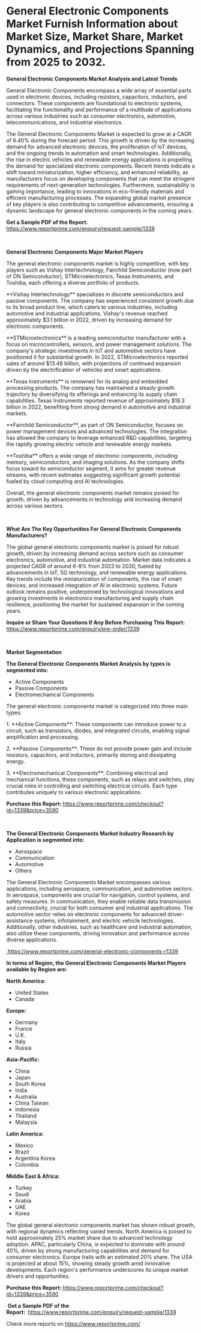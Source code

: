 <p><h1>General Electronic Components Market Furnish Information about Market Size, Market Share, Market Dynamics, and Projections Spanning from 2025 to 2032.</h1></p><p><strong>General Electronic Components Market Analysis and Latest Trends</strong></p>
<p><p>General Electronic Components encompass a wide array of essential parts used in electronic devices, including resistors, capacitors, inductors, and connectors. These components are foundational to electronic systems, facilitating the functionality and performance of a multitude of applications across various industries such as consumer electronics, automotive, telecommunications, and industrial electronics.</p><p>The General Electronic Components Market is expected to grow at a CAGR of 6.40% during the forecast period. This growth is driven by the increasing demand for advanced electronic devices, the proliferation of IoT devices, and the ongoing trends in automation and smart technologies. Additionally, the rise in electric vehicles and renewable energy applications is propelling the demand for specialized electronic components. Recent trends indicate a shift toward miniaturization, higher efficiency, and enhanced reliability, as manufacturers focus on developing components that can meet the stringent requirements of next-generation technologies. Furthermore, sustainability is gaining importance, leading to innovations in eco-friendly materials and efficient manufacturing processes. The expanding global market presence of key players is also contributing to competitive advancements, ensuring a dynamic landscape for general electronic components in the coming years.</p></p>
<p><strong>Get a Sample PDF of the Report:&nbsp;</strong> <a href="https://www.reportprime.com/enquiry/request-sample/1339?utm_campaign=3003&utm_medium=2&utm_source=Github&utm_content=ia&utm_term=18032025&utm_id=general-electronic-components">https://www.reportprime.com/enquiry/request-sample/1339</a></p>
<p>&nbsp;</p>
<p><strong>General Electronic Components Major Market Players</strong></p>
<p><p>The general electronic components market is highly competitive, with key players such as Vishay Intertechnology, Fairchild Semiconductor (now part of ON Semiconductor), STMicroelectronics, Texas Instruments, and Toshiba, each offering a diverse portfolio of products. </p><p>**Vishay Intertechnology** specializes in discrete semiconductors and passive components. The company has experienced consistent growth due to its broad product line, which caters to various industries, including automotive and industrial applications. Vishay's revenue reached approximately $3.1 billion in 2022, driven by increasing demand for electronic components.</p><p>**STMicroelectronics** is a leading semiconductor manufacturer with a focus on microcontrollers, sensors, and power management solutions. The company's strategic investments in IoT and automotive sectors have positioned it for substantial growth. In 2022, STMicroelectronics reported sales of around $13.48 billion, with projections of continued expansion driven by the electrification of vehicles and smart applications.</p><p>**Texas Instruments** is renowned for its analog and embedded processing products. The company has maintained a steady growth trajectory by diversifying its offerings and enhancing its supply chain capabilities. Texas Instruments reported revenue of approximately $18.3 billion in 2022, benefiting from strong demand in automotive and industrial markets.</p><p>**Fairchild Semiconductor**, as part of ON Semiconductor, focuses on power management devices and advanced technologies. The integration has allowed the company to leverage enhanced R&D capabilities, targeting the rapidly growing electric vehicle and renewable energy markets.</p><p>**Toshiba** offers a wide range of electronic components, including memory, semiconductors, and imaging solutions. As the company shifts focus toward its semiconductor segment, it aims for greater revenue streams, with recent estimates suggesting significant growth potential fueled by cloud computing and AI technologies.</p><p>Overall, the general electronic components market remains poised for growth, driven by advancements in technology and increasing demand across various sectors.</p></p>
<p>&nbsp;</p>
<p><strong>What Are The Key Opportunities For General Electronic Components Manufacturers?</strong></p>
<p><p>The global general electronic components market is poised for robust growth, driven by increasing demand across sectors such as consumer electronics, automotive, and industrial automation. Market data indicates a projected CAGR of around 6-8% from 2023 to 2030, fueled by advancements in IoT, 5G technology, and renewable energy applications. Key trends include the miniaturization of components, the rise of smart devices, and increased integration of AI in electronic systems. Future outlook remains positive, underpinned by technological innovations and growing investments in electronics manufacturing and supply chain resilience, positioning the market for sustained expansion in the coming years.</p></p>
<p><strong>Inquire or Share Your Questions If Any Before Purchasing This Report:</strong> <a href="https://www.reportprime.com/enquiry/pre-order/1339?utm_campaign=3003&utm_medium=2&utm_source=Github&utm_content=ia&utm_term=18032025&utm_id=general-electronic-components">https://www.reportprime.com/enquiry/pre-order/1339</a></p>
<p>&nbsp;</p>
<p><strong>Market Segmentation</strong></p>
<p><strong>The General Electronic Components Market Analysis by types is segmented into:</strong></p>
<p><ul><li>Active Components</li><li>Passive Components</li><li>Electromechanical Components</li></ul></p>
<p><p>The general electronic components market is categorized into three main types: </p><p>1. **Active Components**: These components can introduce power to a circuit, such as transistors, diodes, and integrated circuits, enabling signal amplification and processing.</p><p>2. **Passive Components**: These do not provide power gain and include resistors, capacitors, and inductors, primarily storing and dissipating energy.</p><p>3. **Electromechanical Components**: Combining electrical and mechanical functions, these components, such as relays and switches, play crucial roles in controlling and switching electrical circuits. Each type contributes uniquely to various electronic applications.</p></p>
<p><strong>Purchase this Report:&nbsp;</strong><a href="https://www.reportprime.com/checkout?id=1339&price=3590&utm_campaign=3003&utm_medium=2&utm_source=Github&utm_content=ia&utm_term=18032025&utm_id=general-electronic-components">https://www.reportprime.com/checkout?id=1339&price=3590</a></p>
<p>&nbsp;</p>
<p><strong>The General Electronic Components Market Industry Research by Application is segmented into:</strong></p>
<p><ul><li>Aerospace</li><li>Communication</li><li>Automotive</li><li>Others</li></ul></p>
<p><p>The General Electronic Components Market encompasses various applications, including aerospace, communication, and automotive sectors. In aerospace, components are crucial for navigation, control systems, and safety measures. In communication, they enable reliable data transmission and connectivity, crucial for both consumer and industrial applications. The automotive sector relies on electronic components for advanced driver-assistance systems, infotainment, and electric vehicle technologies. Additionally, other industries, such as healthcare and industrial automation, also utilize these components, driving innovation and performance across diverse applications.</p></p>
<p><a href="https://www.reportprime.com/general-electronic-components-r1339?utm_campaign=3003&utm_medium=2&utm_source=Github&utm_content=ia&utm_term=18032025&utm_id=general-electronic-components">&nbsp;https://www.reportprime.com/general-electronic-components-r1339</a></p>
<p><strong>In terms of Region, the General Electronic Components Market Players available by Region are:</strong></p>
<p>
    <p> <strong> North America: </strong>
        <ul>
            <li>United States</li>
            <li>Canada</li>
        </ul>
        </p> 
    <p> <strong> Europe: </strong>
        <ul>
            <li>Germany</li>
            <li>France</li>
            <li>U.K.</li>
            <li>Italy</li>
            <li>Russia</li>
        </ul>
        </p> 
    <p> <strong> Asia-Pacific: </strong>
        <ul>
            <li>China</li>
            <li>Japan</li>
            <li>South Korea</li>
            <li>India</li>
            <li>Australia</li>
            <li>China Taiwan</li>
            <li>Indonesia</li>
            <li>Thailand</li>
            <li>Malaysia</li>
        </ul>
        </p> 
    <p> <strong> Latin America: </strong>
        <ul>
            <li>Mexico</li>
            <li>Brazil</li>
            <li>Argentina Korea</li>
            <li>Colombia</li>
        </ul>
        </p> 
    <p> <strong> Middle East & Africa: </strong>
        <ul>
            <li>Turkey</li>
            <li>Saudi</li>
            <li>Arabia</li>
            <li>UAE</li>
            <li>Korea</li>
        </ul>
    </p>
    </p>
<p><p>The global general electronic components market has shown robust growth, with regional dynamics reflecting varied trends. North America is poised to hold approximately 25% market share due to advanced technology adoption. APAC, particularly China, is expected to dominate with around 40%, driven by strong manufacturing capabilities and demand for consumer electronics. Europe trails with an estimated 20% share. The USA is projected at about 15%, showing steady growth amid innovative developments. Each region's performance underscores its unique market drivers and opportunities.</p></p>
<p><strong>Purchase this Report: </strong><a href="https://www.reportprime.com/checkout?id=1339&price=3590&utm_campaign=3003&utm_medium=2&utm_source=Github&utm_content=ia&utm_term=18032025&utm_id=general-electronic-components">https://www.reportprime.com/checkout?id=1339&price=3590</a></p>
<p>&nbsp;<strong>Get a Sample PDF of the Report:&nbsp;&nbsp;</strong><a href="https://www.reportprime.com/enquiry/request-sample/1339?utm_campaign=3003&utm_medium=2&utm_source=Github&utm_content=ia&utm_term=18032025&utm_id=general-electronic-components">https://www.reportprime.com/enquiry/request-sample/1339</a></p>
<p><strong></strong></p>
<p>Check more reports on <a href="https://www.reportprime.com/?utm_campaign=3003&utm_medium=2&utm_source=Github&utm_content=ia&utm_term=18032025&utm_id=general-electronic-components">https://www.reportprime.com/</a></p>